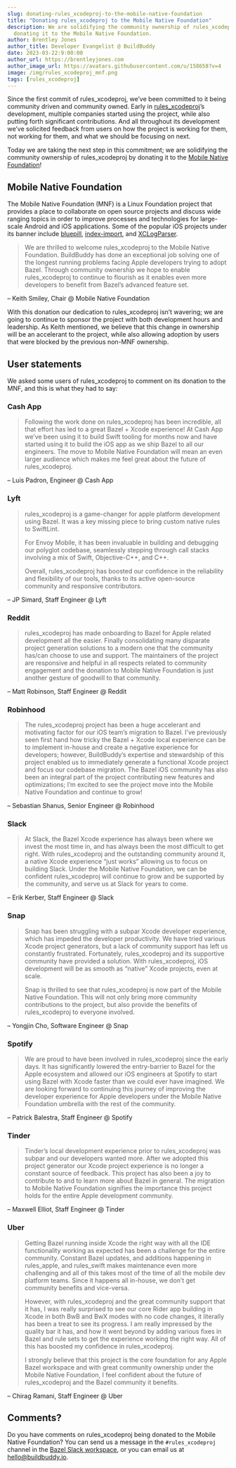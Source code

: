 ```yaml
---
slug: donating-rules_xcodeproj-to-the-mobile-native-foundation
title: "Donating rules_xcodeproj to the Mobile Native Foundation"
description: We are solidifying the community ownership of rules_xcodeproj by
  donating it to the Mobile Native Foundation.
author: Brentley Jones
author_title: Developer Evangelist @ BuildBuddy
date: 2023-03-22:9:00:00
author_url: https://brentleyjones.com
author_image_url: https://avatars.githubusercontent.com/u/158658?v=4
image: /img/rules_xcodeproj_mnf.png
tags: [rules_xcodeproj]
---
```


Since the first commit of rules_xcodeproj, we’ve been committed to it being
community driven and community owned. Early in
[rules_xcodeproj][rules_xcodeproj]’s development, multiple companies started
using the project, while also putting forth significant contributions. And all
throughout its development we’ve solicited feedback from users on how the
project is working for them, not working for them, and what we should be
focusing on next.

Today we are taking the next step in this commitment; we are solidifying the
community ownership of rules_xcodeproj by donating it to the
[Mobile Native Foundation][mnf]!

[mnf]: https://mobilenativefoundation.org
[rules_xcodeproj]: https://github.com/MobileNativeFoundation/rules_xcodeproj

<!-- truncate -->

## Mobile Native Foundation

The Mobile Native Foundation (MNF) is a Linux Foundation project that provides a
place to collaborate on open source projects and discuss wide ranging topics in
order to improve processes and technologies for large-scale Android and iOS
applications. Some of the popular iOS projects under its banner include
[bluepill][bluepill], [index-import][index-import], and
[XCLogParser][xclogparser].

[bluepill]: https://github.com/MobileNativeFoundation/bluepill
[index-import]: https://github.com/MobileNativeFoundation/index-import
[xclogparser]: https://github.com/MobileNativeFoundation/XCLogParser

> We are thrilled to welcome rules_xcodeproj to the Mobile Native Foundation.
> BuildBuddy has done an exceptional job solving one of the longest running
> problems facing Apple developers trying to adopt Bazel. Through community
> ownership we hope to enable rules_xcodeproj to continue to flourish as it
> enables even more developers to benefit from Bazel’s advanced feature set.

&ndash; Keith Smiley, Chair @ Mobile Native Foundation

With this donation our dedication to rules_xcodeproj isn’t wavering; we are
going to continue to sponsor the project with both development hours and
leadership. As Keith mentioned, we believe that this change in ownership will be
an accelerant to the project, while also allowing adoption by users that were
blocked by the previous non-MNF ownership.

## User statements

We asked some users of rules_xcodeproj to comment on its donation to the MNF,
and this is what they had to say:

### Cash App

> Following the work done on rules_xcodeproj has been incredible, all that
> effort has led to a great Bazel + Xcode experience! At Cash App we’ve been
> using it to build Swift tooling for months now and have started using it to
> build the iOS app as we ship Bazel to all our engineers. The move to Mobile
> Native Foundation will mean an even larger audience which makes me feel great
> about the future of rules_xcodeproj.

&ndash; Luis Padron, Engineer @ Cash App

### Lyft

> rules_xcodeproj is a game-changer for apple platform development using Bazel.
> It was a key missing piece to bring custom native rules to SwiftLint.
>
> For Envoy Mobile, it has been invaluable in building and debugging our
> polyglot codebase, seamlessly stepping through call stacks involving a mix of
> Swift, Objective-C++, and C++.
>
> Overall, rules_xcodeproj has boosted our confidence in the reliability and
> flexibility of our tools, thanks to its active open-source community and
> responsive contributors.

&ndash; JP Simard, Staff Engineer @ Lyft

### Reddit

> rules_xcodeproj has made onboarding to Bazel for Apple related development all
> the easier. Finally consolidating many disparate project generation solutions
> to a modern one that the community has/can choose to use and support. The
> maintainers of the project are responsive and helpful in all respects related
> to community engagement and the donation to Mobile Native Foundation is just
> another gesture of goodwill to that community.

&ndash; Matt Robinson, Staff Engineer @ Reddit

### Robinhood

> The rules_xcodeproj project has been a huge accelerant and motivating factor
> for our iOS team’s migration to Bazel. I’ve previously seen first hand how
> tricky the Bazel + Xcode local experience can be to implement in-house and
> create a negative experience for developers; however, BuildBuddy’s expertise
> and stewardship of this project enabled us to immediately generate a
> functional Xcode project and focus our codebase migration. The Bazel iOS
> community has also been an integral part of the project contributing new
> features and optimizations; I’m excited to see the project move into the
> Mobile Native Foundation and continue to grow!

&ndash; Sebastian Shanus, Senior Engineer @ Robinhood

### Slack

> At Slack, the Bazel Xcode experience has always been where we invest the most
> time in, and has always been the most difficult to get right. With
> rules_xcodeproj and the outstanding community around it, a native Xcode
> experience “just works” allowing us to focus on building Slack. Under the
> Mobile Native Foundation, we can be confident rules_xcodeproj will continue to
> grow and be supported by the community, and serve us at Slack for years to
> come.

&ndash; Erik Kerber, Staff Engineer @ Slack

### Snap

> Snap has been struggling with a subpar Xcode developer experience, which has
> impeded the developer productivity. We have tried various Xcode project
> generators, but a lack of community support has left us constantly frustrated.
> Fortunately, rules_xcodeproj and its supportive community have provided a
> solution. With rules_xcodeproj, iOS development will be as smooth as “native”
> Xcode projects, even at scale.
>
> Snap is thrilled to see that rules_xcodeproj is now part of the Mobile Native
> Foundation. This will not only bring more community contributions to the
> project, but also provide the benefits of rules_xcodeproj to everyone
> involved.

&ndash; Yongjin Cho, Software Engineer @ Snap

### Spotify

> We are proud to have been involved in rules_xcodeproj since the early days. It
> has significantly lowered the entry-barrier to Bazel for the Apple ecosystem
> and allowed our iOS engineers at Spotify to start using Bazel with Xcode
> faster than we could ever have imagined. We are looking forward to continuing
> this journey of improving the developer experience for Apple developers under
> the Mobile Native Foundation umbrella with the rest of the community.

&ndash; Patrick Balestra, Staff Engineer @ Spotify

### Tinder

> Tinder’s local development experience prior to rules_xcodeproj was subpar and
> our developers wanted more. After we adopted this project generator our Xcode
> project experience is no longer a constant source of feedback. This project
> has also been a joy to contribute to and to learn more about Bazel in general.
> The migration to Mobile Native Foundation signifies the importance this
> project holds for the entire Apple development community.

&ndash; Maxwell Elliot, Staff Engineer @ Tinder

### Uber

> Getting Bazel running inside Xcode the right way with all the IDE
> functionality working as expected has been a challenge for the entire
> community. Constant Bazel updates, and additions happening in rules_apple, and
> rules_swift makes maintenance even more challenging and all of this takes most
> of the time of all the mobile dev platform teams. Since it happens all
> in-house, we don’t get community benefits and vice-versa.
>
> However, with rules_xcodeproj and the great community support that it has, I
> was really surprised to see our core Rider app building in Xcode in both BwB
> and BwX modes with no code changes, it literally has been a treat to see its
> progress. I am really impressed by the quality bar it has, and how it went
> beyond by adding various fixes in Bazel and rule sets to get the experience
> working the right way. All of this has boosted my confidence in
> rules_xcodeproj.
>
> I strongly believe that this project is the core foundation for any Apple
> Bazel workspace and with great community ownership under the Mobile Native
> Foundation, I feel confident about the future of rules_xcodeproj and the
> Bazel community it benefits.

&ndash; Chirag Ramani, Staff Engineer @ Uber

## Comments?

Do you have comments on rules_xcodeproj being donated to the Mobile Native
Foundation? You can send us a message in the `#rules_xcodeproj` channel in the
[Bazel Slack workspace][bazel-slack], or you can email us at
<hello@buildbuddy.io>.

[bazel-slack]: https://slack.bazel.build/
